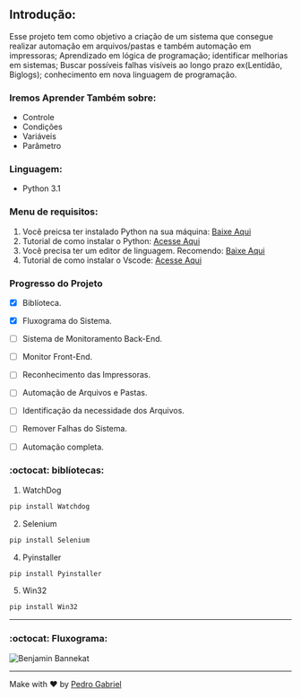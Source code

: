 ## Introdução:

Esse projeto tem como objetivo a criação de um sistema que consegue realizar automação em arquivos/pastas e também automação em impressoras; Aprendizado em lógica de programação; identificar melhorias em sistemas; Buscar possíveis falhas visíveis ao longo prazo ex(Lentidão, Biglogs); conhecimento em nova linguagem de programação.


### Iremos Aprender Também sobre:

+ Controle
+ Condições
+ Variáveis
+ Parâmetro


### Linguagem:

+ Python 3.1


### Menu de requisitos:

1) Você preicsa ter instalado Python na sua máquina: [Baixe Aqui](https://www.python.org/downloads/)
2) Tutorial de como instalar o Python: [Acesse Aqui](https://www.youtube.com/watch?v=KeDLsBmi3JA)
3) Você precisa ter um editor de linguagem. Recomendo: [Baixe Aqui](https://code.visualstudio.com/)
4) Tutorial de como instalar o Vscode: [Acesse Aqui](https://www.youtube.com/watch?v=_R6YslWRUFk)


### Progresso do Projeto
- [x] Biblíoteca.
- [x] Fluxograma do Sistema.
- [ ] Sistema de Monitoramento Back-End.
- [ ] Monitor Front-End.
- [ ] Reconhecimento das Impressoras.
- [ ] Automação de Arquivos e Pastas.
- [ ] Identificação da necessidade dos Arquivos.
- [ ] Remover Falhas do Sistema. 
- [ ] Automação completa.


### :octocat: biblíotecas: 

1) WatchDog 
```python
pip install Watchdog
```
2) Selenium
```python
pip install Selenium
```
4) Pyinstaller
```python
pip install Pyinstaller
```
5) Win32
```python
pip install Win32
```
---
### :octocat: Fluxograma:

![Benjamin Bannekat](https://octodex.github.com/images/bannekat.png)

---
Make with :heart: by [Pedro Gabriel](https://www.linkedin.com/in/pedro-gabriel-araujo-dos-santos-7b5959207/)